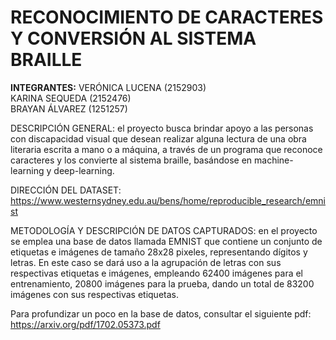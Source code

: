 # RECONOCIMIENTO DE CARACTERES Y CONVERSIÓN AL SISTEMA BRAILLE
<b>INTEGRANTES:</b>         VERÓNICA LUCENA (2152903)  
                            KARINA SEQUEDA (2152476)                            
                            BRAYAN ÁLVAREZ (1251257)

 DESCRIPCIÓN GENERAL: el proyecto busca brindar apoyo a las personas con discapacidad visual que desean realizar alguna lectura de una                          obra literaria escrita a mano o a máquina, a través de un programa que reconoce caracteres y los convierte al                              sistema braille, basándose en machine-learning y deep-learning.

 DIRECCIÓN DEL DATASET: https://www.westernsydney.edu.au/bens/home/reproducible_research/emnist

 METODOLOGÍA Y DESCRIPCIÓN DE DATOS CAPTURADOS: en el proyecto se emplea una base de datos llamada EMNIST que contiene un conjunto de etiquetas e imágenes de tamaño 28x28 pixeles, representando dígitos y letras. En este caso se dará uso a la agrupación de letras con sus respectivas etiquetas e imágenes, empleando 62400 imágenes para el entrenamiento, 20800 imágenes para la prueba, dando un total de 83200 imágenes con sus respectivas etiquetas.

Para profundizar un poco en la base de datos, consultar el siguiente pdf: https://arxiv.org/pdf/1702.05373.pdf
